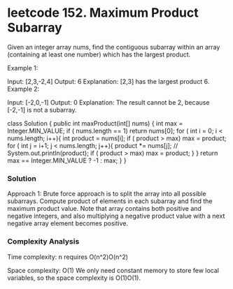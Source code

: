 # leetcode 152. Maximum Product Subarray

Given an integer array nums, find the contiguous subarray within an array (containing at least one number) which has the largest product.

Example 1:

Input: [2,3,-2,4]
Output: 6
Explanation: [2,3] has the largest product 6.
Example 2:

Input: [-2,0,-1]
Output: 0
Explanation: The result cannot be 2, because [-2,-1] is not a subarray.


class Solution {
    public int maxProduct(int[] nums) {
        int max = Integer.MIN_VALUE;
        if ( nums.length == 1)
            return nums[0];
        for ( int i = 0; i < nums.length; i++){
            int product = nums[i];
            if ( product > max)
                max = product;
            for ( int j = i+1; j < nums.length; j++){
                product *= nums[j];
//                System.out.println(product);
                if ( product > max)
                    max = product;
            }
        }
        return max == Integer.MIN_VALUE ? -1 : max;
    }
}

### Solution

Approach 1: Brute force approach is to split the array into all possible subarrays. Compute product of elements in each subarray and find the maximum product value. Note that array contains both positive and negative integers, and also multiplying a negative product value with a next negative array element becomes positive.



### Complexity Analysis

Time complexity: n requires O(n^2)O(n^2)


Space complexity: O(1) 
We only need constant memory to store few local variables, so the space complexity is O(1)O(1).
